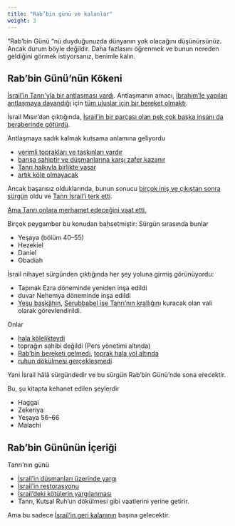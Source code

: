 ```yaml
---
title: "Rab’bin günü ve kalanlar"
weight: 3
---
```



“Rab’bin Günü “nü duyduğunuzda dünyanın yok olacağını düşünürsünüz. Ancak durum böyle değildir. Daha fazlasını öğrenmek ve bunun nereden geldiğini görmek istiyorsanız, benimle kalın.


## Rab’bin Günü’nün Kökeni

<a name="45df"></a>
[İsrail’in Tanrı’yla bir antlaşması vardı](../../../../background/israel/expl/gods-covenant). Antlaşmanın amacı, [İbrahim’le yapılan antlaşmaya dayandığı](https://www.bibleserver.com/TR/M%C4%B1s%C4%B1rdan%20%C3%87%C4%B1k%C4%B1%C5%9F3%3A6) için [tüm uluslar için bir bereket olmaktı](https://www.bibleserver.com/TR/Yarat%C4%B1l%C4%B1%C5%9F12%3A2-3).

İsrail Mısır’dan çıktığında, [İsrail’in bir parçası olan pek çok başka insanı da beraberinde götürdü](https://www.bibleserver.com/TR/M%C4%B1s%C4%B1rdan%20%C3%87%C4%B1k%C4%B1%C5%9F12%3A38).

Antlaşmaya sadık kalmak kutsama anlamına geliyordu

- [verimli toprakları ve taşkınları vardır](https://www.bibleserver.com/TR/Levililer26%3A3-5)
- [barışa sahiptir ve düşmanlarına karşı zafer kazanır](https://www.bibleserver.com/TR/Levililer26%3A6-8)
- [Tanrı halkıyla birlikte yaşar](https://www.bibleserver.com/TR/Levililer26%3A11-12)
- [artık köle olmayacak](https://www.bibleserver.com/TR/Levililer26%3A13)


Ancak başarısız olduklarında, bunun sonucu [birçok iniş ve çıkıştan sonra ](https://www.bibleserver.com/TR/Hakimler2%3A6-22)[sürgün](https://www.bibleserver.com/TR/2.Tarihler36%3A15-23) oldu ve [Tanrı İsrail’i terk etti](https://www.bibleserver.com/TR/Hezekiel11%3A22-24).

[Ama Tanrı onlara merhamet edeceğini vaat etti.](https://www.bibleserver.com/TR/Levililer26%3A40-46)

Birçok peygamber bu konudan bahsetmiştir: Sürgün sırasında bunlar

- Yeşaya (bölüm 40–55)
- Hezekiel
- Daniel
- Obadiah


İsrail nihayet sürgünden çıktığında her şey yoluna girmiş görünüyordu:

- Tapınak Ezra döneminde yeniden inşa edildi
- duvar Nehemya döneminde inşa edildi
- [Yeşu başkâhin](https://www.bibleserver.com/TR/Zekeriya3), [Serubbabel ise Tanrı’nın krallığın](https://www.bibleserver.com/TR/Zekeriya4)ı kuracak olan vali olarak görevlendirildi.


Onlar

- [hala kölelikteydi](https://www.bibleserver.com/TR/Ezra9)
- toprağın sahibi değildi (Pers yönetimi altında)
- [Rab’bin bereketi gelmedi](https://www.bibleserver.com/TR/Hagay1%3A7-12), [toprak hala yol altında](https://www.bibleserver.com/TR/Malaki3%3A10-11)
- [ruhun dökülmesi gerçekleşmedi](https://www.bibleserver.com/TR/Hezekiel36%3A25-27)


Yani İsrail hâlâ sürgündedir ve bu sürgün Rab’bin Günü’nde sona erecektir.

Bu, şu kitapta kehanet edilen şeylerdir

- Haggai
- Zekeriya
- Yeşaya 56–66
- Malachi



## Rab’bin Gününün İçeriği

<a name="e5f1"></a>
Tanrı’nın günü

- [İsrail’in düşmanları üzerinde yargı](https://www.bibleserver.com/TR/Yoel2%3A1-11)
- [İsrail’in restorasyonu](https://www.bibleserver.com/TR/Yoel2%3A12-27)
- [İsrail’deki kötülerin yargılanması](https://www.bibleserver.com/TR/Sefanya1%3A4-9)
- Tanrı, Kutsal Ruh’un dökülmesi gibi vaatlerini yerine getirir.


Ama bu sadece [İsrail’in geri kalanının](../../../../background/israel/expl/the-remnant-of-israel) başına gelecektir.






[](https://github.com/revelation-today/revelation-today/blob/main/exampleSite/content/docs/background/israel/expl/the-day-of-the-lord.tr.md)
